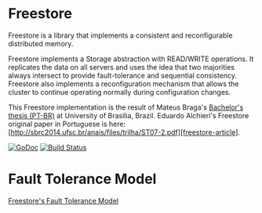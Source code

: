 # Freestore

Freestore is a library that implements a consistent and reconfigurable distributed memory. 

Freestore implements a Storage abstraction with READ/WRITE operations. It replicates the data on all servers and uses the idea that two majorities always intersect to provide fault-tolerance and sequential consistency. Freestore also implements a reconfiguration mechanism that allows the cluster to continue operating normally during configuration changes.

This Freestore implementation is the result of Mateus Braga's [Bachelor's thesis (PT-BR)][thesis] at University of Brasilia, Brazil. Eduardo Alchieri's Freestore original paper in Portuguese is here: [http://sbrc2014.ufsc.br/anais/files/trilha/ST07-2.pdf][freestore-article].

[![GoDoc](https://godoc.org/github.com/mateusbraga/freestore?status.png)](https://godoc.org/github.com/mateusbraga/freestore)
[![Build Status](https://travis-ci.org/mateusbraga/freestore.png?branch=master)](https://travis-ci.org/mateusbraga/freestore)

[thesis]: http://www.mateusbraga.com.br/files/Monografia%20Mateus%20Antunes%20Braga.pdf
[freestore-article]: http://sbrc2014.ufsc.br/anais/files/trilha/ST07-2.pdf

# Fault Tolerance Model

[Freestore's Fault Tolerance Model](https://github.com/mateusbraga/freestore/blob/master/docs/fault-tolerance-model.md)
